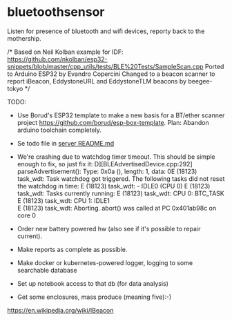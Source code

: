 # bluetoothsensor
Listen for presence of bluetooth and wifi devices, reporty back to the mothership.

/*
   Based on Neil Kolban example for IDF: https://github.com/nkolban/esp32-snippets/blob/master/cpp_utils/tests/BLE%20Tests/SampleScan.cpp
   Ported to Arduino ESP32 by Evandro Copercini
   Changed to a beacon scanner to report iBeacon, EddystoneURL and EddystoneTLM beacons by beegee-tokyo
*/





TODO:


* Use Borud's ESP32 template to make a new basis for a BT/ether
  scanner project https://github.com/borud/esp-box-template.
  Plan: Abandon arduino toolchain completely.


* Se todo file in [server README.md](btcrawl/README.md)

*  We're crashing due to watchdog timer timeout.  This should be simple enough to fix, so just fix it:
     D][BLEAdvertisedDevice.cpp:292] parseAdvertisement(): Type: 0x0a (), length: 1, data: 0E (18123) task_wdt: Task watchdog got triggered. The following tasks did not reset the watchdog in time:
     E (18123) task_wdt:  - IDLE0 (CPU 0)
     E (18123) task_wdt: Tasks currently running:
     E (18123) task_wdt: CPU 0: BTC_TASK
     E (18123) task_wdt: CPU 1: IDLE1  
     E (18123) task_wdt: Aborting.
     abort() was called at PC 0x401ab98c on core 0


* Order new battery powered hw (also see if it's possible to repair current).
* Make reports as complete as possible.
* Make docker or kubernetes-powered logger, logging to some searchable database
* Set up notebook access to that db (for data analysis)
* Get some enclosures, mass produce (meaning five):-)



https://en.wikipedia.org/wiki/IBeacon

